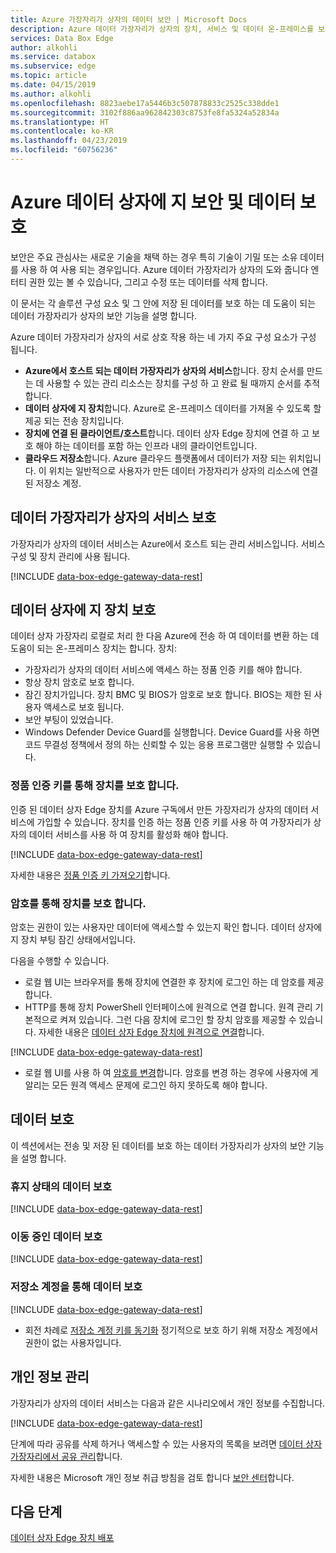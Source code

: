 ```yaml
---
title: Azure 가장자리가 상자의 데이터 보안 | Microsoft Docs
description: Azure 데이터 가장자리가 상자의 장치, 서비스 및 데이터 온-프레미스를 보호 하는 보안 및 개인 정보 보호 기능에 설명 하 고 클라우드에서 합니다.
services: Data Box Edge
author: alkohli
ms.service: databox
ms.subservice: edge
ms.topic: article
ms.date: 04/15/2019
ms.author: alkohli
ms.openlocfilehash: 8823aebe17a5446b3c507878833c2525c338dde1
ms.sourcegitcommit: 3102f886aa962842303c8753fe8fa5324a52834a
ms.translationtype: HT
ms.contentlocale: ko-KR
ms.lasthandoff: 04/23/2019
ms.locfileid: "60756236"
---
```

# <a name="azure-data-box-edge-security-and-data-protection"></a>Azure 데이터 상자에 지 보안 및 데이터 보호

보안은 주요 관심사는 새로운 기술을 채택 하는 경우 특히 기술이 기밀 또는 소유 데이터를 사용 하 여 사용 되는 경우입니다. Azure 데이터 가장자리가 상자의 도와 줍니다 엔터티 권한 있는 볼 수 있습니다, 그리고 수정 또는 데이터를 삭제 합니다.

이 문서는 각 솔루션 구성 요소 및 그 안에 저장 된 데이터를 보호 하는 데 도움이 되는 데이터 가장자리가 상자의 보안 기능을 설명 합니다.

Azure 데이터 가장자리가 상자의 서로 상호 작용 하는 네 가지 주요 구성 요소가 구성 됩니다.

- **Azure에서 호스트 되는 데이터 가장자리가 상자의 서비스**합니다. 장치 순서를 만드는 데 사용할 수 있는 관리 리소스는 장치를 구성 하 고 완료 될 때까지 순서를 추적 합니다.
- **데이터 상자에 지 장치**합니다. Azure로 온-프레미스 데이터를 가져올 수 있도록 할 제공 되는 전송 장치입니다.
- **장치에 연결 된 클라이언트/호스트**합니다. 데이터 상자 Edge 장치에 연결 하 고 보호 해야 하는 데이터를 포함 하는 인프라 내의 클라이언트입니다.
- **클라우드 저장소**합니다. Azure 클라우드 플랫폼에서 데이터가 저장 되는 위치입니다. 이 위치는 일반적으로 사용자가 만든 데이터 가장자리가 상자의 리소스에 연결 된 저장소 계정.

## <a name="data-box-edge-service-protection"></a>데이터 가장자리가 상자의 서비스 보호

가장자리가 상자의 데이터 서비스는 Azure에서 호스트 되는 관리 서비스입니다. 서비스 구성 및 장치 관리에 사용 됩니다.

[!INCLUDE [data-box-edge-gateway-data-rest](../../includes/data-box-edge-gateway-service-protection.md)]

## <a name="data-box-edge-device-protection"></a>데이터 상자에 지 장치 보호

데이터 상자 가장자리 로컬로 처리 한 다음 Azure에 전송 하 여 데이터를 변환 하는 데 도움이 되는 온-프레미스 장치는 합니다. 장치:

- 가장자리가 상자의 데이터 서비스에 액세스 하는 정품 인증 키를 해야 합니다.
- 항상 장치 암호로 보호 합니다.
- 잠긴 장치가입니다. 장치 BMC 및 BIOS가 암호로 보호 합니다. BIOS는 제한 된 사용자 액세스로 보호 됩니다.
- 보안 부팅이 있었습니다.
- Windows Defender Device Guard를 실행합니다. Device Guard를 사용 하면 코드 무결성 정책에서 정의 하는 신뢰할 수 있는 응용 프로그램만 실행할 수 있습니다.

### <a name="protect-the-device-via-activation-key"></a>정품 인증 키를 통해 장치를 보호 합니다.

인증 된 데이터 상자 Edge 장치를 Azure 구독에서 만든 가장자리가 상자의 데이터 서비스에 가입할 수 있습니다. 장치를 인증 하는 정품 인증 키를 사용 하 여 가장자리가 상자의 데이터 서비스를 사용 하 여 장치를 활성화 해야 합니다.

[!INCLUDE [data-box-edge-gateway-data-rest](../../includes/data-box-edge-gateway-activation-key.md)]

자세한 내용은 [정품 인증 키 가져오기](data-box-edge-deploy-prep.md#get-the-activation-key)합니다.

### <a name="protect-the-device-via-password"></a>암호를 통해 장치를 보호 합니다.

암호는 권한이 있는 사용자만 데이터에 액세스할 수 있는지 확인 합니다. 데이터 상자에 지 장치 부팅 잠긴 상태에서입니다.

다음을 수행할 수 있습니다.

- 로컬 웹 UI는 브라우저를 통해 장치에 연결한 후 장치에 로그인 하는 데 암호를 제공 합니다.
- HTTP를 통해 장치 PowerShell 인터페이스에 원격으로 연결 합니다. 원격 관리 기본적으로 켜져 있습니다. 그런 다음 장치에 로그인 할 장치 암호를 제공할 수 있습니다. 자세한 내용은 [데이터 상자 Edge 장치에 원격으로 연결](data-box-edge-connect-powershell-interface.md#connect-to-the-powershell-interface)합니다.

[!INCLUDE [data-box-edge-gateway-data-rest](../../includes/data-box-edge-gateway-password-best-practices.md)]
- 로컬 웹 UI를 사용 하 여 [암호를 변경](data-box-edge-manage-access-power-connectivity-mode.md#manage-device-access)합니다. 암호를 변경 하는 경우에 사용자에 게 알리는 모든 원격 액세스 문제에 로그인 하지 못하도록 해야 합니다.

## <a name="protect-your-data"></a>데이터 보호

이 섹션에서는 전송 및 저장 된 데이터를 보호 하는 데이터 가장자리가 상자의 보안 기능을 설명 합니다.

### <a name="protect-data-at-rest"></a>휴지 상태의 데이터 보호

[!INCLUDE [data-box-edge-gateway-data-rest](../../includes/data-box-edge-gateway-data-rest.md)]

### <a name="protect-data-in-flight"></a>이동 중인 데이터 보호

[!INCLUDE [data-box-edge-gateway-data-rest](../../includes/data-box-edge-gateway-data-flight.md)]

### <a name="protect-data-via-storage-accounts"></a>저장소 계정을 통해 데이터 보호

[!INCLUDE [data-box-edge-gateway-data-rest](../../includes/data-box-edge-gateway-protect-data-storage-accounts.md)]
- 회전 차례로 [저장소 계정 키를 동기화](data-box-edge-manage-shares.md#sync-storage-keys) 정기적으로 보호 하기 위해 저장소 계정에서 권한이 없는 사용자입니다.

## <a name="manage-personal-information"></a>개인 정보 관리

가장자리가 상자의 데이터 서비스는 다음과 같은 시나리오에서 개인 정보를 수집합니다.

[!INCLUDE [data-box-edge-gateway-data-rest](../../includes/data-box-edge-gateway-manage-personal-data.md)]

단계에 따라 공유를 삭제 하거나 액세스할 수 있는 사용자의 목록을 보려면 [데이터 상자 가장자리에서 공유 관리](data-box-edge-manage-shares.md)합니다.

자세한 내용은 Microsoft 개인 정보 취급 방침을 검토 합니다 [보안 센터](https://www.microsoft.com/trustcenter)합니다.

## <a name="next-steps"></a>다음 단계

[데이터 상자 Edge 장치 배포](data-box-edge-deploy-prep.md)
